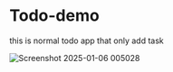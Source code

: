 # Todo-demo
this is normal todo app that only 
add task 





![Screenshot 2025-01-06 005028](https://github.com/user-attachments/assets/f0bc14e6-a1c5-4cd7-a732-afaeb85d3356)
